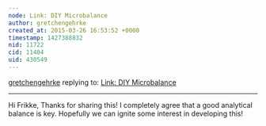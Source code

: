 ```yaml
---
node: Link: DIY Microbalance
author: gretchengehrke
created_at: 2015-03-26 16:53:52 +0000
timestamp: 1427388832
nid: 11722
cid: 11404
uid: 430549
---
```




[gretchengehrke](../profile/gretchengehrke) replying to: [Link: DIY Microbalance](../notes/Frikkie/03-25-2015/link-diy-microbalance)

----
Hi Frikke,  Thanks for sharing this!  I completely agree that a good analytical balance is key.  Hopefully we can ignite some interest in developing this!